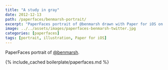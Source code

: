```yaml
---
title: "A study in gray"
date: 2012-12-13
path: /paperfaces/benmarsh-portrait/
excerpt: "PaperFaces portrait of @benmarsh drawn with Paper for iOS on an iPad."
image: ../../assets/images/paperfaces-benmarsh-twitter.jpg
categories: [paperfaces]
tags: [portrait, illustration, Paper for iOS]
---
```


PaperFaces portrait of [@benmarsh](https://twitter.com/benmarsh).

{% include_cached boilerplate/paperfaces.md %}
